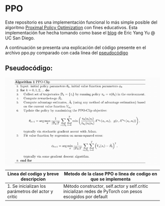 # PPO
Este repositorio es una implementación funcional lo más simple posible del algoritmo [Proximal Policy Optimization](https://arxiv.org/abs/1707.06347) con fines educativos. Esta implementación fue hecha tomando como base el [blog](https://medium.com/analytics-vidhya/coding-ppo-from-scratch-with-pytorch-part-1-4-613dfc1b14c8) de Eric Yang Yu @ UC San Diego.

A continuación se presenta una explicación del código presente en el archivo ppo.py comparado con cada linea del [pseudocódigo](https://www.researchgate.net/figure/PPO-Clip-Pseudocode-Implementation_fig22_335328616)

## Pseudocódigo:

<img src=PPO-Clip-Pseudocode.png align="center"/>

| Linea del codigo y breve descripcion | Metodo de la clase PPO o linea de codigo en que se implementa |
| ------------------------------------ | ------------------------------------------------------------- |
| 1. Se inicializan los parámetros del actor y critic | Método constructor, self.actor y self.critic inicializan redes de PyTorch con pesos escogidos por default |
